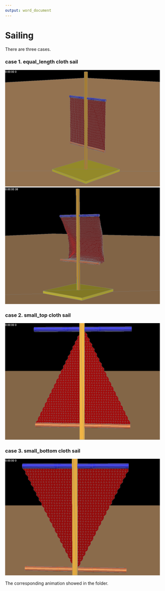```yaml
---
output: word_document
---
```

Sailing
=======
There are three cases.

###  case 1. equal_length cloth sail
![plot of mesh0](figure/mesh0.png)
![plot of mesh1](figure/mesh1.png)

###  case 2. small_top cloth sail
![plot of shorttop.00000](figure/shorttop.00000.png)

###  case 3. small_bottom cloth sail
![plot of shortbottom.00000](figure/shortbottom.00000.png)

The corresponding animation showed in the folder.

